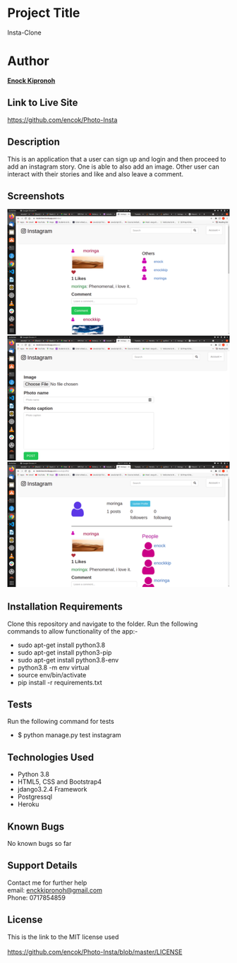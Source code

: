 
# Project Title
Insta-Clone

# Author
**[Enock Kipronoh](https://github.com/encok)**

## Link to Live Site 
https://github.com/encok/Photo-Insta



## Description
This is an application that a user can sign up and login and then proceed to add an instagram story. One is able to also add an image. Other user can interact with their stories and like and also leave a comment.

## Screenshots
<img src="./gram/static/images/1.png">
<img src="./gram/static/images/2.png">
<img src="./gram/static/images/3.png">

## Installation Requirements
Clone this repository and navigate to the folder.
Run the following commands to allow functionality of the app:-

* sudo apt-get install python3.8
* sudo apt-get install python3-pip
* sudo apt-get install python3.8-env
* python3.8 -m env virtual
* source env/bin/activate
* pip install -r requirements.txt
## Tests
Run the following command for tests<br>
* $ python manage.py test instagram


## Technologies Used
* Python 3.8
* HTML5, CSS and Bootstrap4
* jdango3.2.4 Framework
* Postgressql
* Heroku

## Known Bugs
No known bugs so far

## Support Details
Contact me for further help<br/> 
email: enckkipronoh@gmail.com<br/>
Phone: 0717854859
## License
This is the link to the MIT license used<br/><br/>
https://github.com/encok/Photo-Insta/blob/master/LICENSE


